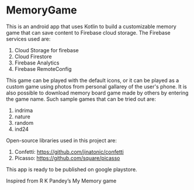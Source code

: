 # MemoryGame
This is an android app that uses Kotlin to build a customizable memory game that can save content to Firebase cloud storage.  The Firebase services used are: 
1.	Cloud Storage for firebase
2.	Cloud Firestore
3.	Firebase Analytics
4.	Firebase RemoteConfig 

This game can be played with the default icons, or it can be played as a custom game using photos from personal gallarey of the user's phone. It is also possible to download memory board game made by others by entering the game name. Such sample games that can be tried out are:

1.  indrima
2.  nature
3.  random
4.  ind24

Open-source libraries used in this project are:

1.	Confetti: https://github.com/jinatonic/confetti 
2.	Picasso: https://github.com/square/picasso 

This app is ready to be published on google playstore.

Inspired from R K Pandey’s My Memory game 



